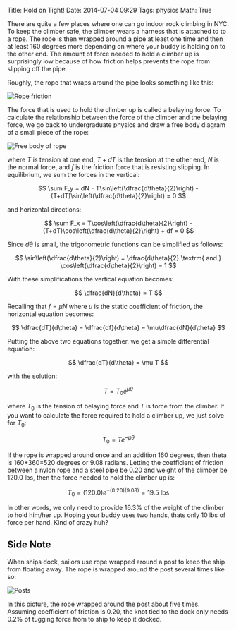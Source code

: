 Title: Hold on Tight!
Date: 2014-07-04 09:29
Tags: physics
Math: True

There are quite a few places where one can go indoor rock climbing in NYC. To keep the climber safe, the climber wears a harness that is attached to to a rope. The rope is then wrapped around a pipe at least one time and then at least 160 degrees more depending on where your buddy is holding on to the other end. The amount of force needed to hold a climber up is surprisingly low because of how friction helps prevents the rope from slipping off the pipe.

Roughly, the rope that wraps around the pipe looks something like this:

![Rope friction](/images/20140704_Hold_On_Tight_Rope/RopeFriction.png)

The force that is used to hold the climber up is called a belaying force. To calculate the relationship between the force of the climber and the belaying force, we go back to undergraduate physics and draw a free body diagram of a small piece of the rope:

![Free body of rope](/images/20140704_Hold_On_Tight_Rope/ropefreebody.png)

where $T$ is tension at one end, $T+dT$ is the tension at the other end, $N$ is the normal force, and $f$ is the friction force that is resisting slipping. In equilibrium, we sum the forces in the vertical:

$$
\sum F_y = dN - T\sin\left(\dfrac{d\theta}{2}\right) - (T+dT)\sin\left(\dfrac{d\theta}{2}\right) = 0
$$

and horizontal directions:

$$
\sum F_x = T\cos\left(\dfrac{d\theta}{2}\right) - (T+dT)\cos\left(\dfrac{d\theta}{2}\right) + df = 0
$$

Since $d\theta$ is small, the trigonometric functions can be simplified as follows:

$$
\sin\left(\dfrac{d\theta}{2}\right) = \dfrac{d\theta}{2} \textrm{ and } \cos\left(\dfrac{d\theta}{2}\right) = 1
$$

With these simplifications the vertical equation becomes:

$$
\dfrac{dN}{d\theta} = T
$$

Recalling that $f=\mu N$ where $\mu$ is the static coefficient of friction, the horizontal equation becomes:

$$
\dfrac{dT}{d\theta} = \dfrac{df}{d\theta} = \mu\dfrac{dN}{d\theta}
$$

Putting the above two equations together, we get a simple differential equation:

$$
\dfrac{dT}{d\theta} = \mu T
$$

with the solution:

$$
T = T_0e^{\mu\theta}
$$

where $T_0$ is the tension of belaying force and $T$ is force from the climber. If you want to calculate the force required to hold a climber up, we just solve for $T_0$:

$$
T_0 = Te^{-\mu\theta}
$$

If the rope is wrapped around once and an addition 160 degrees, then theta is 160+360=520 degrees or 9.08 radians. Letting the coefficient of friction between a nylon rope and a steel pipe be 0.20 and weight of the climber be 120.0 lbs, then the force needed to hold the climber up is:

$$
T_0 = (120.0)e^{-(0.20)(9.08)} = 19.5\textrm{ lbs}
$$

In other words, we only need to provide 16.3% of the weight of the climber to hold him/her up. Hoping your buddy uses two hands, thats only 10 lbs of force per hand. Kind of crazy huh?

## Side Note

When ships dock, sailors use rope wrapped around a post to keep the ship from floating away. The rope is wrapped around the post several times like so:

![Posts](/images/20140704_Hold_On_Tight_Rope/posts.jpg)

In this picture, the rope wrapped around the post about five times. Assuming coefficient of friction is $0.20$, the knot tied to the dock only needs 0.2% of tugging force from to ship to keep it docked.
